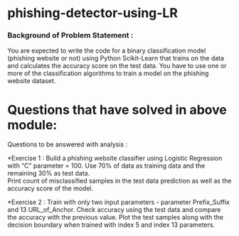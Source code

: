 # phishing-detector-using-LR

### Background of Problem Statement :

You are expected to write the code for a binary classification model (phishing website or not) using Python Scikit-Learn that trains on the data and calculates the accuracy score on the test data. You have to use one or more of the classification algorithms to train a model on the phishing website dataset.

# Questions that have solved in above module:

Questions to be answered with analysis :



*Exercise 1 :
Build a phishing website classifier using Logistic Regression with “C” parameter = 100. 
Use 70% of data as training data and the remaining 30% as test data.                                                                                                                                                                                                                                                                                                                                 
Print count of misclassified samples in the test data prediction as well as the accuracy score of the model. 
 

*Exercise 2 :
Train with only two input parameters - parameter Prefix_Suffix and 13 URL_of_Anchor.
Check accuracy using the test data and compare the accuracy with the previous value.
Plot the test samples along with the decision boundary when trained with index 5 and index 13 parameters.



